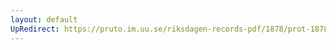 ```yaml
---
layout: default
UpRedirect: https://pruto.im.uu.se/riksdagen-records-pdf/1878/prot-1878--ak--003/prot-1878--ak--003_007.pdf
---
```

